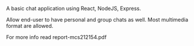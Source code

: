 A basic chat application using React, NodeJS, Express.

Allow end-user to have personal and group chats as well. Most multimedia format are allowed.

For more info read report-mcs212154.pdf